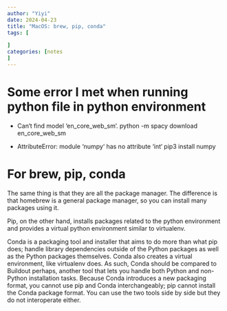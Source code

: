 ```yaml
---
author: "Yiyi"
date: 2024-04-23
title: "MacOS: brew, pip, conda"
tags: [
 
]
categories: [notes
]
---
```

# Some error I met when running python file in python environment
* Can‘t find model ‘en_core_web_sm‘. 
python -m spacy download en_core_web_sm

* AttributeError: module ‘numpy‘ has no attribute ‘int‘
pip3 install numpy

# For brew, pip, conda
The same thing is that they are all the package manager.
The difference is that homebrew is a general package manager, so you can install many packages using it.

Pip, on the other hand, installs packages related to the python environment and provides a virtual python environment similar to virtualenv.

Conda is a packaging tool and installer that aims to do more than what pip does; handle library dependencies outside of the Python packages as well as the Python packages themselves. Conda also creates a virtual environment, like virtualenv does. As such, Conda should be compared to Buildout perhaps, another tool that lets you handle both Python and non-Python installation tasks. Because Conda introduces a new packaging format, you cannot use pip and Conda interchangeably;  pip cannot install the Conda package format. You can use the two tools side by side but they do not interoperate either.

